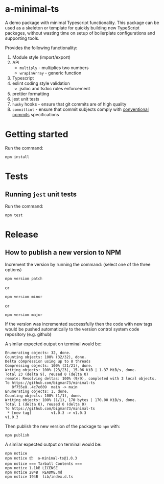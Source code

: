 # a-minimal-ts

A demo package with minimal Typescript functionality.
This package can be used as a skeleton or template for quickly building new TypeScript packages, without wasting time on setup of boilerplate configurations and supporting tools.

Provides the following functionality:

1. Module style (import/export)
2. API
   - `multiply` - multiplies two numbers
   - `wrapInArray` - generic function
3. Typescript
4. eslint coding style validation
   - jsdoc and tsdoc rules enforcement
5. prettier formatting
6. jest unit tests
7. `husky` hooks - ensure that git commits are of high quality
8. `commitlint` - ensure that commit subjects comply with [conventional commits](https://www.conventionalcommits.org/en/v1.0.0/) specifications

# Getting started

Run the command:

```shell
npm install
```

# Tests

## Running `jest` unit tests

Run the command:

```shell
npm test
```

# Release

## How to publish a new version to NPM

Increment the version by running the command: (select one of the three options)

```shell
npm version patch
```

or

```shell
npm version minor
```

or

```shell
npm version major
```

If the version was incremented successfully then the code with new tags would be pushed automatically to the version control system code repository (e.g. github)

A similar expected output on terminal would be:

```console
Enumerating objects: 32, done.
Counting objects: 100% (32/32), done.
Delta compression using up to 8 threads
Compressing objects: 100% (21/21), done.
Writing objects: 100% (23/23), 15.06 KiB | 1.37 MiB/s, done.
Total 23 (delta 9), reused 0 (delta 0)
remote: Resolving deltas: 100% (9/9), completed with 3 local objects.
To https://github.com/bigman73/minimal-ts
   8f755e8..4c7e609  main -> main
Enumerating objects: 1, done.
Counting objects: 100% (1/1), done.
Writing objects: 100% (1/1), 170 bytes | 170.00 KiB/s, done.
Total 1 (delta 0), reused 0 (delta 0)
To https://github.com/bigman73/minimal-ts
 * [new tag]         v1.0.3 -> v1.0.3
v1.0.3
```

Then publish the new version of the package to `npm` with:

```shell
npm publish
```

A similar expected output on terminal would be:

```console
npm notice
npm notice 📦  a-minimal-ts@1.0.3
npm notice === Tarball Contents ===
npm notice 1.1kB LICENSE
npm notice 284B  README.md
npm notice 194B  lib/index.d.ts
```
